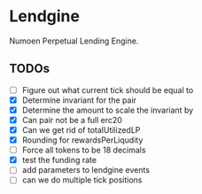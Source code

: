 # Lendgine

Numoen Perpetual Lending Engine.

## TODOs

- [ ] Figure out what current tick should be equal to
- [x] Determine invariant for the pair
- [x] Determine the amount to scale the invariant by
- [x] Can pair not be a full erc20
- [x] Can we get rid of totalUtilizedLP
- [x] Rounding for rewardsPerLiqudity
- [ ] Force all tokens to be 18 decimals
- [x] test the funding rate
- [ ] add parameters to lendgine events
- [ ] can we do multiple tick positions
